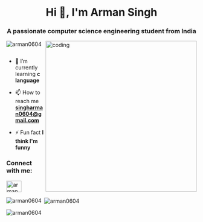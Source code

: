 <h1 align="center">Hi 👋, I'm Arman Singh</h1>
<h3 align="center">A passionate computer science engineering student from India</h3>
<img align = "right" alt = "coding" width = "400" src = "https://user-images.githubusercontent.com/55389276/140866485-8fb1c876-9a8f-4d6a-98dc-08c4981eaf70.gif
<p align="left"> <img src="https://komarev.com/ghpvc/?username=arman0604&label=Profile%20views&color=0e75b6&style=flat" alt="arman0604" /> </p>

<p align="left"> <a href="https://twitter.com/" target="blank"><img src="https://img.shields.io/twitter/follow/?logo=twitter&style=for-the-badge" alt="" /></a> </p>

- 🌱 I’m currently learning **c language**

- 📫 How to reach me **singharman0604@gmail.com**

- ⚡ Fun fact **I think I'm funny**

<h3 align="left">Connect with me:</h3>
<p align="left">
<a href="https://linkedin.com/in/arman singh" target="blank"><img align="center" src="https://raw.githubusercontent.com/rahuldkjain/github-profile-readme-generator/master/src/images/icons/Social/linked-in-alt.svg" alt="arman singh" height="30" width="40" /></a>
</p>

<p><img align="left" src="https://github-readme-stats.vercel.app/api/top-langs?username=arman0604&show_icons=true&locale=en&layout=compact" alt="arman0604" /></p>

<p>&nbsp;<img align="center" src="https://github-readme-stats.vercel.app/api?username=arman0604&show_icons=true&locale=en" alt="arman0604" /></p>

<p><img align="center" src="https://github-readme-streak-stats.herokuapp.com/?user=arman0604&" alt="arman0604" /></p>
